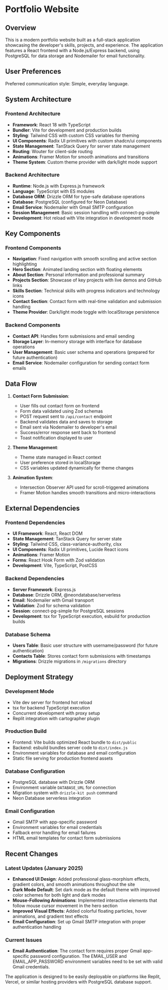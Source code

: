 # Portfolio Website

## Overview

This is a modern portfolio website built as a full-stack application showcasing the developer's skills, projects, and experience. The application features a React frontend with a Node.js/Express backend, using PostgreSQL for data storage and Nodemailer for email functionality.

## User Preferences

Preferred communication style: Simple, everyday language.

## System Architecture

### Frontend Architecture
- **Framework**: React 18 with TypeScript
- **Bundler**: Vite for development and production builds
- **Styling**: Tailwind CSS with custom CSS variables for theming
- **UI Components**: Radix UI primitives with custom shadcn/ui components
- **State Management**: TanStack Query for server state management
- **Routing**: Wouter for client-side routing
- **Animations**: Framer Motion for smooth animations and transitions
- **Theme System**: Custom theme provider with dark/light mode support

### Backend Architecture
- **Runtime**: Node.js with Express.js framework
- **Language**: TypeScript with ES modules
- **Database ORM**: Drizzle ORM for type-safe database operations
- **Database**: PostgreSQL (configured for Neon Database)
- **Email Service**: Nodemailer with Gmail SMTP configuration
- **Session Management**: Basic session handling with connect-pg-simple
- **Development**: Hot reload with Vite integration in development mode

## Key Components

### Frontend Components
- **Navigation**: Fixed navigation with smooth scrolling and active section highlighting
- **Hero Section**: Animated landing section with floating elements
- **About Section**: Personal information and professional summary
- **Projects Section**: Showcase of key projects with live demos and GitHub links
- **Skills Section**: Technical skills with progress indicators and technology icons
- **Contact Section**: Contact form with real-time validation and submission handling
- **Theme Provider**: Dark/light mode toggle with localStorage persistence

### Backend Components
- **Contact API**: Handles form submissions and email sending
- **Storage Layer**: In-memory storage with interface for database operations
- **User Management**: Basic user schema and operations (prepared for future authentication)
- **Email Service**: Nodemailer configuration for sending contact form emails

## Data Flow

1. **Contact Form Submission**:
   - User fills out contact form on frontend
   - Form data validated using Zod schemas
   - POST request sent to `/api/contact` endpoint
   - Backend validates data and saves to storage
   - Email sent via Nodemailer to developer's email
   - Success/error response sent back to frontend
   - Toast notification displayed to user

2. **Theme Management**:
   - Theme state managed in React context
   - User preference stored in localStorage
   - CSS variables updated dynamically for theme changes

3. **Animation System**:
   - Intersection Observer API used for scroll-triggered animations
   - Framer Motion handles smooth transitions and micro-interactions

## External Dependencies

### Frontend Dependencies
- **UI Framework**: React, React DOM
- **State Management**: TanStack Query for server state
- **Styling**: Tailwind CSS, class-variance-authority, clsx
- **UI Components**: Radix UI primitives, Lucide React icons
- **Animations**: Framer Motion
- **Forms**: React Hook Form with Zod validation
- **Development**: Vite, TypeScript, PostCSS

### Backend Dependencies
- **Server Framework**: Express.js
- **Database**: Drizzle ORM, @neondatabase/serverless
- **Email**: Nodemailer with Gmail transport
- **Validation**: Zod for schema validation
- **Session**: connect-pg-simple for PostgreSQL sessions
- **Development**: tsx for TypeScript execution, esbuild for production builds

### Database Schema
- **Users Table**: Basic user structure with username/password (for future authentication)
- **Contacts Table**: Stores contact form submissions with timestamps
- **Migrations**: Drizzle migrations in `/migrations` directory

## Deployment Strategy

### Development Mode
- Vite dev server for frontend hot reload
- tsx for backend TypeScript execution
- Concurrent development with proxy setup
- Replit integration with cartographer plugin

### Production Build
- Frontend: Vite builds optimized React bundle to `dist/public`
- Backend: esbuild bundles server code to `dist/index.js`
- Environment variables for database and email configuration
- Static file serving for production frontend assets

### Database Configuration
- PostgreSQL database with Drizzle ORM
- Environment variable `DATABASE_URL` for connection
- Migration system with `drizzle-kit push` command
- Neon Database serverless integration

### Email Configuration
- Gmail SMTP with app-specific password
- Environment variables for email credentials
- Fallback error handling for email failures
- HTML email templates for contact form submissions

## Recent Changes

### Latest Updates (January 2025)
- **Enhanced UI Design**: Added professional glass-morphism effects, gradient colors, and smooth animations throughout the site
- **Dark Mode Default**: Set dark mode as the default theme with improved color schemes for both light and dark modes
- **Mouse-Following Animations**: Implemented interactive elements that follow mouse cursor movement in the hero section
- **Improved Visual Effects**: Added colorful floating particles, hover animations, and gradient text effects
- **Email Configuration**: Set up Gmail SMTP integration with proper authentication handling

### Current Issues
- **Email Authentication**: The contact form requires proper Gmail app-specific password configuration. The EMAIL_USER and EMAIL_APP_PASSWORD environment variables need to be set with valid Gmail credentials.

The application is designed to be easily deployable on platforms like Replit, Vercel, or similar hosting providers with PostgreSQL database support.